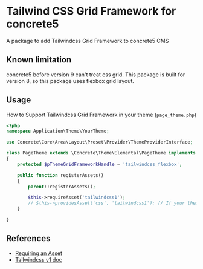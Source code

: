 # Tailwind CSS Grid Framework for concrete5

A package to add Tailwindcss Grid Framework to concrete5 CMS

## Known limitation

concrete5 before version 9 can't treat css grid. This package is built for version 8, so this package uses flexbox grid layout.

## Usage

How to Support Tailwindcss Grid Framework in your theme (`page_theme.php`)

```php
<?php
namespace Application\Theme\YourTheme;

use Concrete\Core\Area\Layout\Preset\Provider\ThemeProviderInterface;

class PageTheme extends \Concrete\Theme\Elemental\PageTheme implements ThemeProviderInterface
{
    protected $pThemeGridFrameworkHandle = 'tailwindcss_flexbox';

    public function registerAssets()
    {
        parent::registerAssets();

        $this->requireAsset('tailwindcss1');
        // $this->providesAsset('css', 'tailwindcss1'); // If your theme already loaded tailwindcss, remove this comment out.
    }

}
```

## References

* [Requiring an Asset](https://documentation.concrete5.org/developers/assets/requiring-an-asset) 
* [Tailwindcss v1 doc](https://v1.tailwindcss.com/docs)
